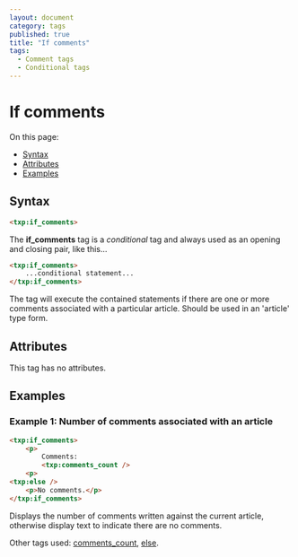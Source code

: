 ```yaml
---
layout: document
category: tags
published: true
title: "If comments"
tags:
  - Comment tags
  - Conditional tags
---
```


# If comments

On this page:

* [Syntax](#user-content-syntax)
* [Attributes](#user-content-attributes)
* [Examples](#user-content-examples)

## Syntax

~~~ html
<txp:if_comments>
~~~

The **if_comments** tag is a *conditional* tag and always used as an opening and closing pair, like this...

~~~ html
<txp:if_comments>
    ...conditional statement...
</txp:if_comments>
~~~

The tag will execute the contained statements if there are one or more comments associated with a particular article. Should be used in an 'article' type form.

## Attributes

This tag has no attributes.

## Examples

### Example 1: Number of comments associated with an article

~~~ html
<txp:if_comments>
    <p>
        Comments:
        <txp:comments_count />
    <p>
<txp:else />
    <p>No comments.</p>
</txp:if_comments>
~~~

Displays the number of comments written against the current article, otherwise display text to indicate there are no comments.

Other tags used: [comments_count](comments-count), [else](else).
